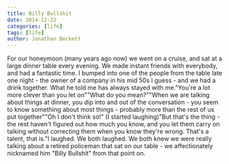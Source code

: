 ```yaml
---
title: Billy Bullshit
date: 2014-12-22
categories: [life]
tags: [life]
author: Jonathan Beckett
---
```


For our honeymoon (many years ago now) we went on a cruise, and sat at a large dinner table every evening. We made instant friends with everybody, and had a fantastic time. I bumped into one of the people from the table late one night - the owner of a company in his mid 50s I guess - and we had a drink together. What he told me has always stayed with me."You're a lot more clever than you let on""What do you mean?""When we are talking about things at dinner, you dip into and out of the conversation - you seem to know something about most things - probably more than the rest of us put together""Oh I don't think so!" (I started laughing)"But that's the thing - the rest haven't figured out how much you know, and you let them carry on talking without correcting them when you know they're wrong. That's a talent, that is."I laughed. We both laughed. We both knew we were really talking about a retired policeman that sat on our table - we affectionately nicknamed him "Billy Bullshit" from that point on.